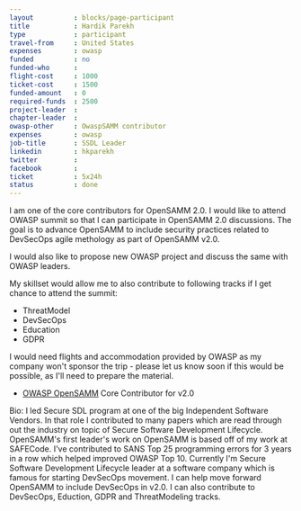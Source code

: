```yaml
---
layout          : blocks/page-participant
title           : Hardik Parekh
type            : participant
travel-from     : United States
expenses        : owasp
funded          : no
funded-who      :
flight-cost     : 1000
ticket-cost     : 1500
funded-amount   : 0
required-funds  : 2500
project-leader  :
chapter-leader  :
owasp-other     : OwaspSAMM contributor
expenses        : owasp
job-title       : SSDL Leader
linkedin        : hkparekh
twitter         :
facebook        :
ticket          : 5x24h
status          : done
---
```


I am one of the core contributors for OpenSAMM 2.0. I would like to attend OWASP summit so that I can participate in OpenSAMM 2.0 discussions.
The goal is to advance OpenSAMM to include security practices related to DevSecOps agile methology as part of OpenSAMM v2.0. 

I would also like to propose new OWASP project and discuss the same with OWASP leaders.

My skillset would allow me to also contribute to following tracks if I get chance to attend the summit:

- ThreatModel
- DevSecOps
- Education
- GDPR

I would need flights and accommodation provided by OWASP as my company won't sponsor the trip - please let us know soon if this would be possible, as I'll need to prepare the material.

* [OWASP OpenSAMM](https://www.owasp.org/index.php/OWASP_SAMM_Project) Core Contributor for v2.0

Bio: I led Secure SDL program at one of the big Independent Software Vendors. In that role I contributed to many papers which are read through out the industry on topic of Secure Software Development Lifecycle. OpenSAMM's first leader's work on OpenSAMM is based off of my work at SAFECode. I've contributed to SANS Top 25 programming errors for 3 years in a row which helped improved OWASP Top 10. Currently I'm Secure Software Development Lifecycle leader at a software company which is famous for starting DevSecOps movement. I can help move forward OpenSAMM to include DevSecOps in v2.0. I can also contribute to DevSecOps, Eduction, GDPR and ThreatModeling tracks.
